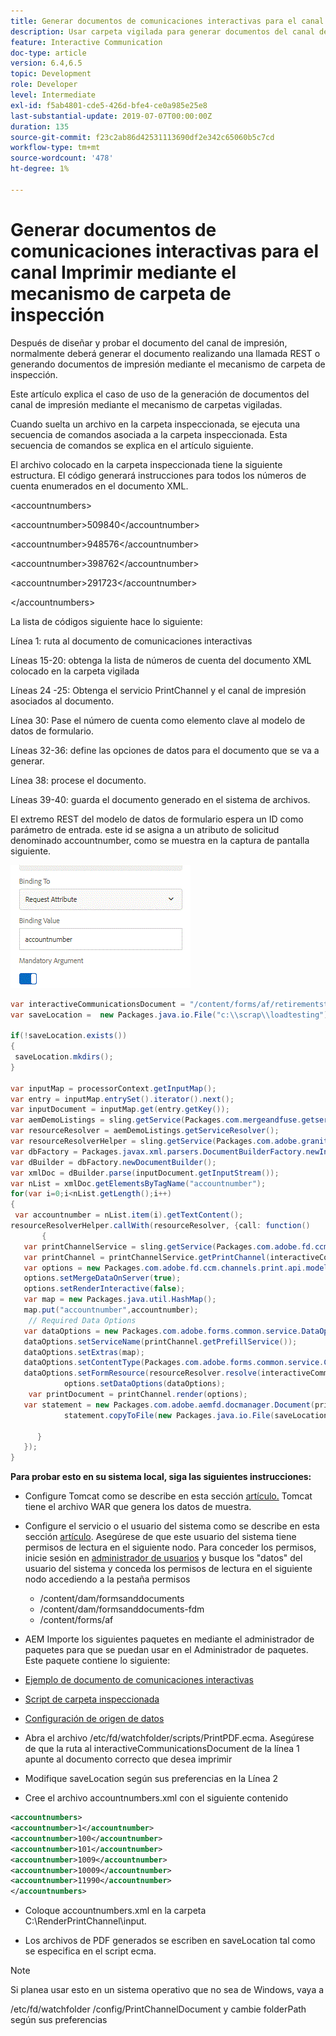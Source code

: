 ```yaml
---
title: Generar documentos de comunicaciones interactivas para el canal Imprimir mediante el mecanismo de carpeta de inspección
description: Usar carpeta vigilada para generar documentos del canal de impresión
feature: Interactive Communication
doc-type: article
version: 6.4,6.5
topic: Development
role: Developer
level: Intermediate
exl-id: f5ab4801-cde5-426d-bfe4-ce0a985e25e8
last-substantial-update: 2019-07-07T00:00:00Z
duration: 135
source-git-commit: f23c2ab86d42531113690df2e342c65060b5c7cd
workflow-type: tm+mt
source-wordcount: '478'
ht-degree: 1%

---
```


# Generar documentos de comunicaciones interactivas para el canal Imprimir mediante el mecanismo de carpeta de inspección

Después de diseñar y probar el documento del canal de impresión, normalmente deberá generar el documento realizando una llamada REST o generando documentos de impresión mediante el mecanismo de carpeta de inspección.

Este artículo explica el caso de uso de la generación de documentos del canal de impresión mediante el mecanismo de carpetas vigiladas.

Cuando suelta un archivo en la carpeta inspeccionada, se ejecuta una secuencia de comandos asociada a la carpeta inspeccionada. Esta secuencia de comandos se explica en el artículo siguiente.

El archivo colocado en la carpeta inspeccionada tiene la siguiente estructura. El código generará instrucciones para todos los números de cuenta enumerados en el documento XML.

&lt;accountnumbers>

&lt;accountnumber>509840&lt;/accountnumber>

&lt;accountnumber>948576&lt;/accountnumber>

&lt;accountnumber>398762&lt;/accountnumber>

&lt;accountnumber>291723&lt;/accountnumber>

&lt;/accountnumbers>

La lista de códigos siguiente hace lo siguiente:

Línea 1: ruta al documento de comunicaciones interactivas

Líneas 15-20: obtenga la lista de números de cuenta del documento XML colocado en la carpeta vigilada

Líneas 24 -25: Obtenga el servicio PrintChannel y el canal de impresión asociados al documento.

Línea 30: Pase el número de cuenta como elemento clave al modelo de datos de formulario.

Líneas 32-36: define las opciones de datos para el documento que se va a generar.

Línea 38: procese el documento.

Líneas 39-40: guarda el documento generado en el sistema de archivos.

El extremo REST del modelo de datos de formulario espera un ID como parámetro de entrada. este id se asigna a un atributo de solicitud denominado accountnumber, como se muestra en la captura de pantalla siguiente.

![requestattribute](assets/requestattributeprintchannel.gif)

```java
var interactiveCommunicationsDocument = "/content/forms/af/retirementstatementprint/channels/print/";
var saveLocation =  new Packages.java.io.File("c:\\scrap\\loadtesting");

if(!saveLocation.exists())
{
 saveLocation.mkdirs();
}

var inputMap = processorContext.getInputMap();
var entry = inputMap.entrySet().iterator().next();
var inputDocument = inputMap.get(entry.getKey());
var aemDemoListings = sling.getService(Packages.com.mergeandfuse.getserviceuserresolver.GetResolver);
var resourceResolver = aemDemoListings.getServiceResolver();
var resourceResolverHelper = sling.getService(Packages.com.adobe.granite.resourceresolverhelper.ResourceResolverHelper);
var dbFactory = Packages.javax.xml.parsers.DocumentBuilderFactory.newInstance();
var dBuilder = dbFactory.newDocumentBuilder();
var xmlDoc = dBuilder.parse(inputDocument.getInputStream());
var nList = xmlDoc.getElementsByTagName("accountnumber");
for(var i=0;i<nList.getLength();i++)
{
 var accountnumber = nList.item(i).getTextContent();
resourceResolverHelper.callWith(resourceResolver, {call: function()
       {
   var printChannelService = sling.getService(Packages.com.adobe.fd.ccm.channels.print.api.service.PrintChannelService);
   var printChannel = printChannelService.getPrintChannel(interactiveCommunicationsDocument);
   var options = new Packages.com.adobe.fd.ccm.channels.print.api.model.PrintChannelRenderOptions();
   options.setMergeDataOnServer(true);
   options.setRenderInteractive(false);
   var map = new Packages.java.util.HashMap();
   map.put("accountnumber",accountnumber);
    // Required Data Options
   var dataOptions = new Packages.com.adobe.forms.common.service.DataOptions(); 
   dataOptions.setServiceName(printChannel.getPrefillService()); 
   dataOptions.setExtras(map); 
   dataOptions.setContentType(Packages.com.adobe.forms.common.service.ContentType.JSON);
   dataOptions.setFormResource(resourceResolver.resolve(interactiveCommunicationsDocument));
            options.setDataOptions(dataOptions); 
    var printDocument = printChannel.render(options);
   var statement = new Packages.com.adobe.aemfd.docmanager.Document(printDocument.getInputStream());
            statement.copyToFile(new Packages.java.io.File(saveLocation+"\\"+accountnumber+".pdf"));

      }
   });
}
```


**Para probar esto en su sistema local, siga las siguientes instrucciones:**

* Configure Tomcat como se describe en esta sección [artículo.](/help/forms/ic-print-channel-tutorial/set-up-tomcat.md) Tomcat tiene el archivo WAR que genera los datos de muestra.
* Configure el servicio o el usuario del sistema como se describe en esta sección [artículo](/help/forms/adaptive-forms/service-user-tutorial-develop.md).
Asegúrese de que este usuario del sistema tiene permisos de lectura en el siguiente nodo. Para conceder los permisos, inicie sesión en [administrador de usuarios](https://localhost:4502/useradmin) y busque los &quot;datos&quot; del usuario del sistema y conceda los permisos de lectura en el siguiente nodo accediendo a la pestaña permisos
   * /content/dam/formsanddocuments
   * /content/dam/formsanddocuments-fdm
   * /content/forms/af
* AEM Importe los siguientes paquetes en mediante el administrador de paquetes para que se puedan usar en el Administrador de paquetes. Este paquete contiene lo siguiente:


* [Ejemplo de documento de comunicaciones interactivas](assets/retirementstatementprint.zip)
* [Script de carpeta inspeccionada](assets/printchanneldocumentusingwatchedfolder.zip)
* [Configuración de origen de datos](assets/datasource.zip)

* Abra el archivo /etc/fd/watchfolder/scripts/PrintPDF.ecma. Asegúrese de que la ruta al interactiveCommunicationsDocument de la línea 1 apunte al documento correcto que desea imprimir

* Modifique saveLocation según sus preferencias en la Línea 2

* Cree el archivo accountnumbers.xml con el siguiente contenido

```xml
<accountnumbers>
<accountnumber>1</accountnumber>
<accountnumber>100</accountnumber>
<accountnumber>101</accountnumber>
<accountnumber>1009</accountnumber>
<accountnumber>10009</accountnumber>
<accountnumber>11990</accountnumber>
</accountnumbers>
```


* Coloque accountnumbers.xml en la carpeta C:\RenderPrintChannel\input.

* Los archivos de PDF generados se escriben en saveLocation tal como se especifica en el script ecma.

>[!NOTE]
>
>Si planea usar esto en un sistema operativo que no sea de Windows, vaya a
>
>/etc/fd/watchfolder /config/PrintChannelDocument y cambie folderPath según sus preferencias
